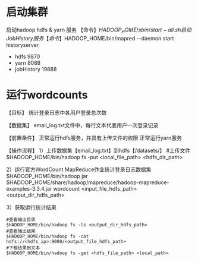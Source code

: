 # 启动集群

启动hadoop hdfs & yarn 服务
【命令】$HADOOP_HOME/sbin/start-all.sh
启动Job History服务
【命令】$HADOOP_HOME/bin/mapred --daemon start historyserver

- hdfs 9870
- yarn 8088
- jobHistory 19888

# 运行wordcounts
【目标】
统计登录日志中各用户登录总次数

【数据集】
email_log.txt文件中，每行文本代表用户一次登录记录

【前置条件】
正常运行hdfs服务，并具有上传文件的权限
正常运行yarn服务

【操作流程】
1）上传数据集【email_log.txt】到hdfs【/datasets/】
\#上传文件
$HADOOP_HOME/bin/hadoop fs -put <local_file_path> <hdfs_dir_path>

2）运行官方WordCount MapReduce作业统计登录日志数据集
$HADOOP_HOME/bin/hadoop jar $HADOOP_HOME/share/hadoop/mapreduce/hadoop-mapreduce-examples-3.3.4.jar wordcount <input_file_hdfs_path> <output_dir_hdfs_path>

3）获取运行统计结果
```
#查看输出目录
$HADOOP_HOME/bin/hadoop fs -ls <output_dir_hdfs_path>
#查看输出结果
$HADOOP_HOME/bin/hadoop fs -cat hdfs://<hdfs_ip>:9000/<output_file_hdfs_path> 
#下载结果到文本
$HADOOP_HOME/bin/hadoop fs -get <hdfs_file_path> <local_path>
```